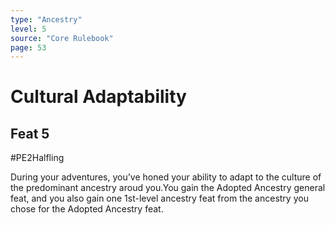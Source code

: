 ```yaml
---
type: "Ancestry"
level: 5
source: "Core Rulebook"
page: 53
---
```

# Cultural Adaptability
## Feat 5
#PE2Halfling

During your adventures, you've honed your ability to adapt to the culture of the predominant ancestry aroud you.You gain the Adopted Ancestry general feat, and you also gain one 1st-level ancestry feat from the ancestry you chose for the Adopted Ancestry feat.